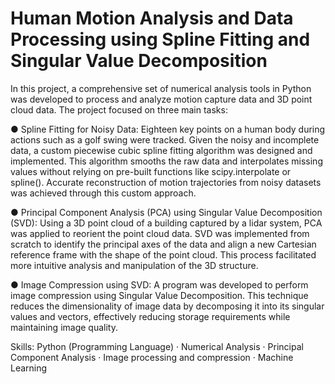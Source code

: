 # Human Motion Analysis and Data Processing using Spline Fitting and Singular Value Decomposition
 
In this project, a comprehensive set of numerical analysis tools in Python was developed to process and analyze motion capture data and 3D point cloud data. The project focused on three main tasks:

● Spline Fitting for Noisy Data: Eighteen key points on a human body during actions such as a golf swing were tracked. Given the noisy and incomplete data, a custom piecewise cubic spline fitting algorithm was designed and implemented. This algorithm smooths the raw data and interpolates missing values without relying on pre-built functions like scipy.interpolate or spline(). Accurate reconstruction of motion trajectories from noisy datasets was achieved through this custom approach.

● Principal Component Analysis (PCA) using Singular Value Decomposition (SVD): Using a 3D point cloud of a building captured by a lidar system, PCA was applied to reorient the point cloud data. SVD was implemented from scratch to identify the principal axes of the data and align a new Cartesian reference frame with the shape of the point cloud. This process facilitated more intuitive analysis and manipulation of the 3D structure.

● Image Compression using SVD: A program was developed to perform image compression using Singular Value Decomposition. This technique reduces the dimensionality of image data by decomposing it into its singular values and vectors, effectively reducing storage requirements while maintaining image quality.

Skills: Python (Programming Language) · Numerical Analysis · Principal Component Analysis · Image processing and compression · Machine Learning